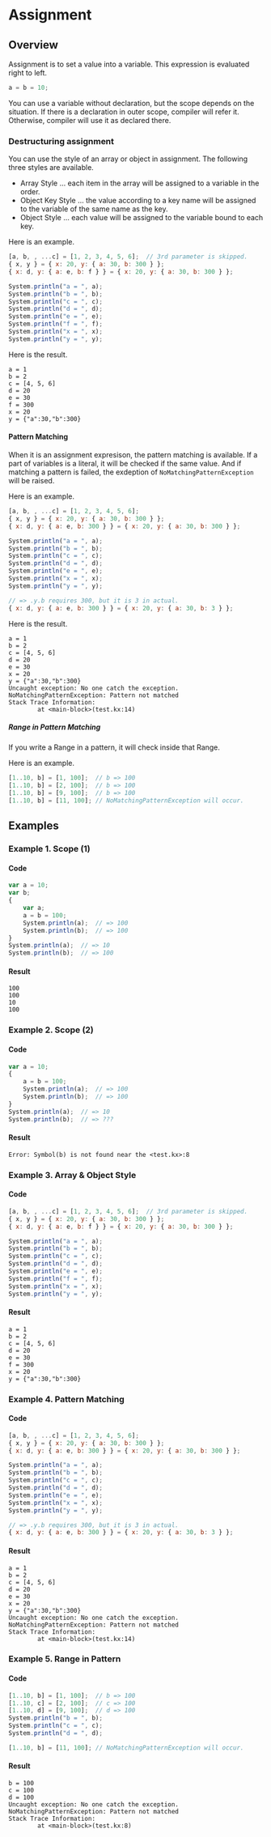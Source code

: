 # Assignment

## Overview

Assignment is to set a value into a variable.
This expression is evaluated right to left.

```javascript
a = b = 10;
```

You can use a variable without declaration, but the scope depends on the situation.
If there is a declaration in outer scope, compiler will refer it.
Otherwise, compiler will use it as declared there.

### Destructuring assignment

You can use the style of an array or object in assignment.
The following three styles are available.

* Array Style ... each item in the array will be assigned to a variable in the order.
* Object Key Style ... the value according to a key name will be assigned to the variable of the same name as the key.
* Object Style ... each value will be assigned to the variable bound to each key.

Here is an example.

```javascript
[a, b, , ...c] = [1, 2, 3, 4, 5, 6];  // 3rd parameter is skipped.
{ x, y } = { x: 20, y: { a: 30, b: 300 } };
{ x: d, y: { a: e, b: f } } = { x: 20, y: { a: 30, b: 300 } };

System.println("a = ", a);
System.println("b = ", b);
System.println("c = ", c);
System.println("d = ", d);
System.println("e = ", e);
System.println("f = ", f);
System.println("x = ", x);
System.println("y = ", y);
```

Here is the result.

```
a = 1
b = 2
c = [4, 5, 6]
d = 20
e = 30
f = 300
x = 20
y = {"a":30,"b":300}
```

#### Pattern Matching

When it is an assignment expresison, the pattern matching is available.
If a part of variables is a literal, it will be checked if the same value.
And if matching a pattern is failed, the exdeption of `NoMatchingPatternException` will be raised.

Here is an example.

```javascript
[a, b, , ...c] = [1, 2, 3, 4, 5, 6];
{ x, y } = { x: 20, y: { a: 30, b: 300 } };
{ x: d, y: { a: e, b: 300 } } = { x: 20, y: { a: 30, b: 300 } };

System.println("a = ", a);
System.println("b = ", b);
System.println("c = ", c);
System.println("d = ", d);
System.println("e = ", e);
System.println("x = ", x);
System.println("y = ", y);

// => .y.b requires 300, but it is 3 in actual.
{ x: d, y: { a: e, b: 300 } } = { x: 20, y: { a: 30, b: 3 } };
```

Here is the result.

```
a = 1
b = 2
c = [4, 5, 6]
d = 20
e = 30
x = 20
y = {"a":30,"b":300}
Uncaught exception: No one catch the exception.
NoMatchingPatternException: Pattern not matched
Stack Trace Information:
        at <main-block>(test.kx:14)
```

##### Range in Pattern Matching

If you write a Range in a pattern, it will check inside that Range.

Here is an example.

```javascript
[1..10, b] = [1, 100];  // b => 100
[1..10, b] = [2, 100];  // b => 100
[1..10, b] = [9, 100];  // b => 100
[1..10, b] = [11, 100]; // NoMatchingPatternException will occur.
```

## Examples

### Example 1. Scope (1)

#### Code

```javascript
var a = 10;
var b;
{
    var a;
    a = b = 100;
    System.println(a);  // => 100
    System.println(b);  // => 100
}
System.println(a);  // => 10
System.println(b);  // => 100
```

#### Result

```
100
100
10
100
```

### Example 2. Scope (2)

#### Code

```javascript
var a = 10;
{
    a = b = 100;
    System.println(a);  // => 100
    System.println(b);  // => 100
}
System.println(a);  // => 10
System.println(b);  // => ???
```

#### Result

```
Error: Symbol(b) is not found near the <test.kx>:8
```

### Example 3. Array & Object Style

#### Code

```javascript
[a, b, , ...c] = [1, 2, 3, 4, 5, 6];  // 3rd parameter is skipped.
{ x, y } = { x: 20, y: { a: 30, b: 300 } };
{ x: d, y: { a: e, b: f } } = { x: 20, y: { a: 30, b: 300 } };

System.println("a = ", a);
System.println("b = ", b);
System.println("c = ", c);
System.println("d = ", d);
System.println("e = ", e);
System.println("f = ", f);
System.println("x = ", x);
System.println("y = ", y);
```

#### Result

```
a = 1
b = 2
c = [4, 5, 6]
d = 20
e = 30
f = 300
x = 20
y = {"a":30,"b":300}
```

### Example 4. Pattern Matching

#### Code

```javascript
[a, b, , ...c] = [1, 2, 3, 4, 5, 6];
{ x, y } = { x: 20, y: { a: 30, b: 300 } };
{ x: d, y: { a: e, b: 300 } } = { x: 20, y: { a: 30, b: 300 } };

System.println("a = ", a);
System.println("b = ", b);
System.println("c = ", c);
System.println("d = ", d);
System.println("e = ", e);
System.println("x = ", x);
System.println("y = ", y);

// => .y.b requires 300, but it is 3 in actual.
{ x: d, y: { a: e, b: 300 } } = { x: 20, y: { a: 30, b: 3 } };
```

#### Result

```
a = 1
b = 2
c = [4, 5, 6]
d = 20
e = 30
x = 20
y = {"a":30,"b":300}
Uncaught exception: No one catch the exception.
NoMatchingPatternException: Pattern not matched
Stack Trace Information:
        at <main-block>(test.kx:14)
```

### Example 5. Range in Pattern

#### Code

```javascript
[1..10, b] = [1, 100];  // b => 100
[1..10, c] = [2, 100];  // c => 100
[1..10, d] = [9, 100];  // d => 100
System.println("b = ", b);
System.println("c = ", c);
System.println("d = ", d);

[1..10, b] = [11, 100]; // NoMatchingPatternException will occur.
```

#### Result

```
b = 100
c = 100
d = 100
Uncaught exception: No one catch the exception.
NoMatchingPatternException: Pattern not matched
Stack Trace Information:
        at <main-block>(test.kx:8)
```
